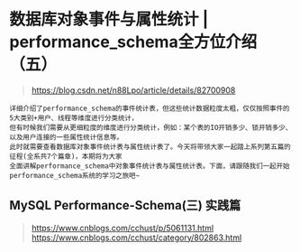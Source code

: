 # 数据库对象事件与属性统计 | performance_schema全方位介绍（五）
> https://blog.csdn.net/n88Lpo/article/details/82700908
```
详细介绍了performance_schema的事件统计表，但这些统计数据粒度太粗，仅仅按照事件的5大类别+用户、线程等维度进行分类统计，
但有时候我们需要从更细粒度的维度进行分类统计，例如：某个表的IO开销多少、锁开销多少、以及用户连接的一些属性统计信息等。
此时就需要查看数据库对象事件统计表与属性统计表了。今天将带领大家一起踏上系列第五篇的征程(全系共7个篇章)，本期将为大家
全面讲解performance_schema中对象事件统计表与属性统计表。下面，请跟随我们一起开始performance_schema系统的学习之旅吧~
```
## MySQL Performance-Schema(三) 实践篇
> https://www.cnblogs.com/cchust/p/5061131.html  
> https://www.cnblogs.com/cchust/category/802863.html
